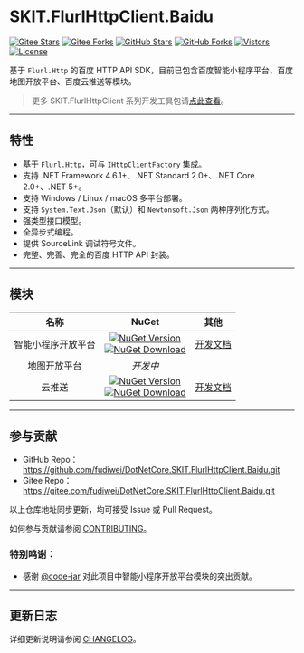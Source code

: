 # SKIT.FlurlHttpClient.Baidu

[![Gitee Stars](https://gitee.com/fudiwei/DotNetCore.SKIT.FlurlHttpClient.Baidu/badge/star.svg?title=Stars)](https://gitee.com/fudiwei/DotNetCore.SKIT.FlurlHttpClient.Baidu)
[![Gitee Forks](https://gitee.com/fudiwei/DotNetCore.SKIT.FlurlHttpClient.Baidu/badge/fork.svg?title=Forks)](https://gitee.com/fudiwei/DotNetCore.SKIT.FlurlHttpClient.Baidu)
[![GitHub Stars](https://img.shields.io/github/stars/fudiwei/DotNetCore.SKIT.FlurlHttpClient.Baidu?logo=github&label=Stars)](https://github.com/fudiwei/DotNetCore.SKIT.FlurlHttpClient.Baidu)
[![GitHub Forks](https://img.shields.io/github/forks/fudiwei/DotNetCore.SKIT.FlurlHttpClient.Baidu?logo=github&label=Forks)](https://github.com/fudiwei/DotNetCore.SKIT.FlurlHttpClient.Baidu)
[![Vistors](https://visitor-badge.laobi.icu/badge?page_id=fudiwei.DotNetCore.SKIT.FlurlHttpClient.Baidu&title=Visitors)](https://github.com/fudiwei/DotNetCore.SKIT.FlurlHttpClient.Baidu)
[![License](https://img.shields.io/github/license/fudiwei/DotNetCore.SKIT.FlurlHttpClient.Baidu?label=License)](https://mit-license.org/)

基于 `Flurl.Http` 的百度 HTTP API SDK，目前已包含百度智能小程序平台、百度地图开放平台、百度云推送等模块。

> 更多 SKIT.FlurlHttpClient 系列开发工具包请[点此查看](https://github.com/fudiwei/DotNetCore.SKIT.FlurlHttpClient)。

---

## 特性

-   基于 `Flurl.Http`，可与 `IHttpClientFactory` 集成。
-   支持 .NET Framework 4.6.1+、.NET Standard 2.0+、.NET Core 2.0+、.NET 5+。
-   支持 Windows / Linux / macOS 多平台部署。
-   支持 `System.Text.Json`（默认）和 `Newtonsoft.Json` 两种序列化方式。
-   强类型接口模型。
-   全异步式编程。
-   提供 SourceLink 调试符号文件。
-   完整、完善、完全的百度 HTTP API 封装。

---

## 模块

|        名称        |                                                                                                                                                                                     NuGet                                                                                                                                                                                      |                 其他                  |
| :----------------: | :----------------------------------------------------------------------------------------------------------------------------------------------------------------------------------------------------------------------------------------------------------------------------------------------------------------------------------------------------------------------------: | :-----------------------------------: |
| 智能小程序开放平台 | [![NuGet Version](https://img.shields.io/nuget/v/SKIT.FlurlHttpClient.Baidu.SmartApp.svg?label=NuGet)](https://www.nuget.org/packages/SKIT.FlurlHttpClient.Baidu.SmartApp) <br> [![NuGet Download](https://img.shields.io/nuget/dt/SKIT.FlurlHttpClient.Baidu.SmartApp.svg?sanitize=true&label=Downloads)](https://www.nuget.org/packages/SKIT.FlurlHttpClient.Baidu.SmartApp) | [开发文档](./docs/SmartApp/README.md) |
|    地图开放平台    |                                                                                                                                                                                    _开发中_                                                                                                                                                                                    |                                       |
|       云推送       |         [![NuGet Version](https://img.shields.io/nuget/v/SKIT.FlurlHttpClient.Baidu.Push.svg?label=NuGet)](https://www.nuget.org/packages/SKIT.FlurlHttpClient.Baidu.Push) <br> [![NuGet Download](https://img.shields.io/nuget/dt/SKIT.FlurlHttpClient.Baidu.Push.svg?sanitize=true&label=Downloads)](https://www.nuget.org/packages/SKIT.FlurlHttpClient.Baidu.Push)         |   [开发文档](./docs/Push/README.md)   |

---

## 参与贡献

-   GitHub Repo：https://github.com/fudiwei/DotNetCore.SKIT.FlurlHttpClient.Baidu.git
-   Gitee Repo：https://gitee.com/fudiwei/DotNetCore.SKIT.FlurlHttpClient.Baidu.git

以上仓库地址同步更新，均可接受 Issue 或 Pull Request。

如何参与贡献请参阅 [CONTRIBUTING](./CONTRIBUTING.md)。

### 特别鸣谢：

-   感谢 [@code-jar](https://github.com/code-jar) 对此项目中智能小程序开放平台模块的突出贡献。

---

## 更新日志

详细更新说明请参阅 [CHANGELOG](./CHANGELOG.md)。
